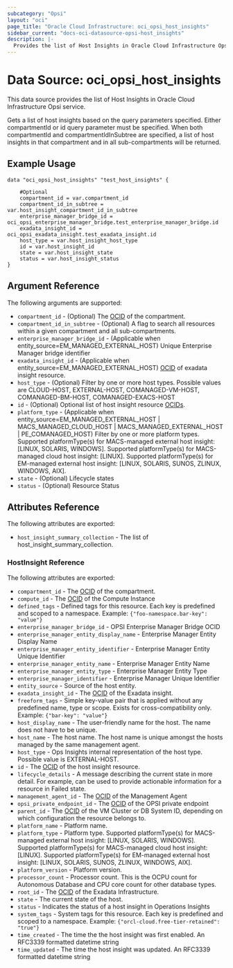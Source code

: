 ```yaml
---
subcategory: "Opsi"
layout: "oci"
page_title: "Oracle Cloud Infrastructure: oci_opsi_host_insights"
sidebar_current: "docs-oci-datasource-opsi-host_insights"
description: |-
  Provides the list of Host Insights in Oracle Cloud Infrastructure Opsi service
---
```


# Data Source: oci_opsi_host_insights
This data source provides the list of Host Insights in Oracle Cloud Infrastructure Opsi service.

Gets a list of host insights based on the query parameters specified. Either compartmentId or id query parameter must be specified.
When both compartmentId and compartmentIdInSubtree are specified, a list of host insights in that compartment and in all sub-compartments will be returned.


## Example Usage

```hcl
data "oci_opsi_host_insights" "test_host_insights" {

	#Optional
	compartment_id = var.compartment_id
	compartment_id_in_subtree = var.host_insight_compartment_id_in_subtree
	enterprise_manager_bridge_id = oci_opsi_enterprise_manager_bridge.test_enterprise_manager_bridge.id
	exadata_insight_id = oci_opsi_exadata_insight.test_exadata_insight.id
	host_type = var.host_insight_host_type
	id = var.host_insight_id
	state = var.host_insight_state
	status = var.host_insight_status
}
```

## Argument Reference

The following arguments are supported:

* `compartment_id` - (Optional) The [OCID](https://docs.cloud.oracle.com/iaas/Content/General/Concepts/identifiers.htm) of the compartment.
* `compartment_id_in_subtree` - (Optional) A flag to search all resources within a given compartment and all sub-compartments. 
* `enterprise_manager_bridge_id` - (Applicable when entity_source=EM_MANAGED_EXTERNAL_HOST) Unique Enterprise Manager bridge identifier
* `exadata_insight_id` - (Applicable when entity_source=EM_MANAGED_EXTERNAL_HOST) [OCID](https://docs.cloud.oracle.com/iaas/Content/General/Concepts/identifiers.htm) of exadata insight resource. 
* `host_type` - (Optional) Filter by one or more host types. Possible values are CLOUD-HOST, EXTERNAL-HOST, COMANAGED-VM-HOST, COMANAGED-BM-HOST, COMANAGED-EXACS-HOST 
* `id` - (Optional) Optional list of host insight resource [OCIDs](https://docs.cloud.oracle.com/iaas/Content/General/Concepts/identifiers.htm). 
* `platform_type` - (Applicable when entity_source=EM_MANAGED_EXTERNAL_HOST | MACS_MANAGED_CLOUD_HOST | MACS_MANAGED_EXTERNAL_HOST | PE_COMANAGED_HOST) Filter by one or more platform types. Supported platformType(s) for MACS-managed external host insight: [LINUX, SOLARIS, WINDOWS]. Supported platformType(s) for MACS-managed cloud host insight: [LINUX]. Supported platformType(s) for EM-managed external host insight: [LINUX, SOLARIS, SUNOS, ZLINUX, WINDOWS, AIX]. 
* `state` - (Optional) Lifecycle states
* `status` - (Optional) Resource Status


## Attributes Reference

The following attributes are exported:

* `host_insight_summary_collection` - The list of host_insight_summary_collection.

### HostInsight Reference

The following attributes are exported:

* `compartment_id` - The [OCID](https://docs.cloud.oracle.com/iaas/Content/General/Concepts/identifiers.htm) of the compartment.
* `compute_id` - The [OCID](https://docs.cloud.oracle.com/iaas/Content/General/Concepts/identifiers.htm) of the Compute Instance
* `defined_tags` - Defined tags for this resource. Each key is predefined and scoped to a namespace. Example: `{"foo-namespace.bar-key": "value"}` 
* `enterprise_manager_bridge_id` - OPSI Enterprise Manager Bridge OCID
* `enterprise_manager_entity_display_name` - Enterprise Manager Entity Display Name
* `enterprise_manager_entity_identifier` - Enterprise Manager Entity Unique Identifier
* `enterprise_manager_entity_name` - Enterprise Manager Entity Name
* `enterprise_manager_entity_type` - Enterprise Manager Entity Type
* `enterprise_manager_identifier` - Enterprise Manager Unique Identifier
* `entity_source` - Source of the host entity.
* `exadata_insight_id` - The [OCID](https://docs.cloud.oracle.com/iaas/Content/General/Concepts/identifiers.htm) of the Exadata insight.
* `freeform_tags` - Simple key-value pair that is applied without any predefined name, type or scope. Exists for cross-compatibility only. Example: `{"bar-key": "value"}` 
* `host_display_name` - The user-friendly name for the host. The name does not have to be unique.
* `host_name` - The host name. The host name is unique amongst the hosts managed by the same management agent.
* `host_type` - Ops Insights internal representation of the host type. Possible value is EXTERNAL-HOST.
* `id` - The [OCID](https://docs.cloud.oracle.com/iaas/Content/General/Concepts/identifiers.htm) of the host insight resource.
* `lifecycle_details` - A message describing the current state in more detail. For example, can be used to provide actionable information for a resource in Failed state.
* `management_agent_id` - The [OCID](https://docs.cloud.oracle.com/iaas/Content/General/Concepts/identifiers.htm) of the Management Agent
* `opsi_private_endpoint_id` - The [OCID](https://docs.cloud.oracle.com/iaas/Content/General/Concepts/identifiers.htm) of the OPSI private endpoint
* `parent_id` - The [OCID](https://docs.cloud.oracle.com/iaas/Content/General/Concepts/identifiers.htm) of the VM Cluster or DB System ID, depending on which configuration the resource belongs to.
* `platform_name` - Platform name.
* `platform_type` - Platform type. Supported platformType(s) for MACS-managed external host insight: [LINUX, SOLARIS, WINDOWS]. Supported platformType(s) for MACS-managed cloud host insight: [LINUX]. Supported platformType(s) for EM-managed external host insight: [LINUX, SOLARIS, SUNOS, ZLINUX, WINDOWS, AIX]. 
* `platform_version` - Platform version.
* `processor_count` - Processor count. This is the OCPU count for Autonomous Database and CPU core count for other database types.
* `root_id` - The [OCID](https://docs.cloud.oracle.com/iaas/Content/General/Concepts/identifiers.htm) of the Exadata Infrastructure.
* `state` - The current state of the host.
* `status` - Indicates the status of a host insight in Operations Insights
* `system_tags` - System tags for this resource. Each key is predefined and scoped to a namespace. Example: `{"orcl-cloud.free-tier-retained": "true"}` 
* `time_created` - The time the the host insight was first enabled. An RFC3339 formatted datetime string
* `time_updated` - The time the host insight was updated. An RFC3339 formatted datetime string

